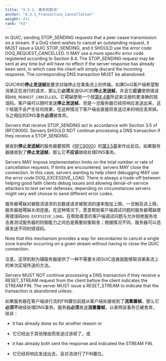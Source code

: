 ```yaml
---
title: "4.3.1. 事务的取消"
anchor: "4.3.1_Transaction_Cancellation"
weight: 431
rank: "h3"
---
```


In QUIC, sending STOP_SENDING requests that a peer cease transmission on a stream. If a DoQ client wishes to cancel an outstanding request, it MUST issue a QUIC STOP_SENDING, and it SHOULD use the error code DOQ_REQUEST_CANCELLED. It MAY use a more specific error code registered according to Section 8.4. The STOP_SENDING request may be sent at any time but will have no effect if the server response has already been sent, in which case the client will simply discard the incoming response. The corresponding DNS transaction MUST be abandoned.

QUIC中的**停止发送帧**能要求对端停止在某条流上的传输。如果DoQ客户端希望取消某正在进行的请求，那么它**必须**发送QUIC的**停止发送帧**，并且它**应该**使用错误码`DOQ_REQUEST_CANCELLED`。它**可以**使用一个按[第8.4章]()所述来注册的更准确的错误码。客户端可以随时发送**停止发送帧**，但是一旦服务器已经将响应发送出来，这个帧就不会产生任何效果，在这种情况下客户端会直接将发送过来的响应丢弃掉。与之相应的DNS事务**必须**被舍弃。

Servers that receive STOP_SENDING act in accordance with Section 3.5 of [RFC9000]. Servers SHOULD NOT continue processing a DNS transaction if they receive a STOP_SENDING.

接收到**停止发送帧**的服务器要按照《[RFC9000]()》的[第3.5章]()来作出反应。如果服务器接收到了**停止发送帧**，那么它**不应该**继续处理DNS事务。

Servers MAY impose implementation limits on the total number or rate of cancellation requests. If limits are encountered, servers MAY close the connection. In this case, servers wanting to help client debugging MAY use the error code DOQ_EXCESSIVE_LOAD. There is always a trade-off between helping good faith clients debug issues and allowing denial-of-service attackers to test server defenses; depending on circumstances servers might very well choose to send different error codes.

服务器**可以**对被取消请求的总数或请求被取消的速率施加上限。一旦触及该上限，服务器就**可以**关闭连接。在这种情况下，愿意帮助客户端调试问题的服务器**可以**使用错误码`DOQ_EXCESSIVE_LOAD`。在帮助善意的客户端调试问题与允许拒绝服务攻击者测试服务器的防御能力之间总是需要权衡取舍；根据情况不同，服务器可以选择发送不同的错误码。

Note that this mechanism provides a way for secondaries to cancel a single zone transfer occurring on a given stream without having to close the QUIC connection.

注意，这项机制为辅服务器提供了一种不需要关闭QUIC连接就能够取消某条流上的单次区域传送的方法。

Servers MUST NOT continue processing a DNS transaction if they receive a RESET_STREAM request from the client before the client indicates the STREAM FIN. The server MUST issue a RESET_STREAM to indicate that the transaction is abandoned unless:

如果服务器在客户端进行流的FIN置位前就从客户端处接收到了**流重置帧**，那么它**必须不**继续处理DNS事务。服务器**必须**发送**流重置帧**，以表明该事务已被舍弃，除非：

* it has already done so for another reason or

* 它已经出于其他理由而发送过该帧了，或

* it has already both sent the response and indicated the STREAM FIN.

* 它已经将响应发送出去，且对流进行了FIN置位。
